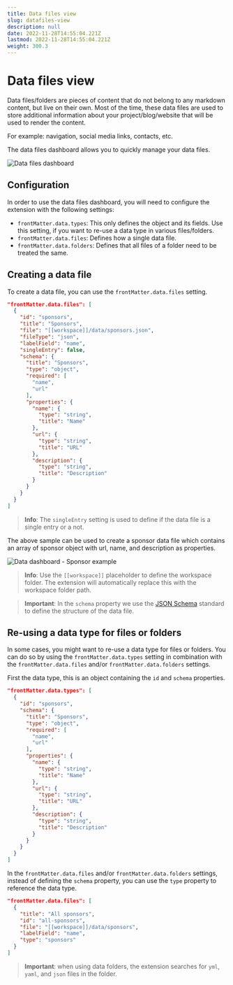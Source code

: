 ```yaml
---
title: Data files view
slug: datafiles-view
description: null
date: 2022-11-28T14:55:04.221Z
lastmod: 2022-11-28T14:55:04.221Z
weight: 300.3
---
```


# Data files view

Data files/folders are pieces of content that do not belong to any markdown content, but live on
their own. Most of the time, these data files are used to store additional information about your
project/blog/website that will be used to render the content.

For example: navigation, social media links, contacts, etc.

The data files dashboard allows you to quickly manage your data files.

![Data files dashboard][01]

## Configuration

In order to use the data files dashboard, you will need to configure the extension with the
following settings:

- `frontMatter.data.types`: This only defines the object and its fields. Use this setting, if you
  want to re-use a data type in various files/folders.
- `frontMatter.data.files`: Defines how a single data file.
- `frontMatter.data.folders`: Defines that all files of a folder need to be treated the same.

## Creating a data file

To create a data file, you can use the `frontMatter.data.files` setting.

```json
"frontMatter.data.files": [
  {
    "id": "sponsors",
    "title": "Sponsors",
    "file": "[[workspace]]/data/sponsors.json",
    "fileType": "json",
    "labelField": "name",
    "singleEntry": false,
    "schema": {
      "title": "Sponsors",
      "type": "object",
      "required": [
        "name",
        "url"
      ],
      "properties": {
        "name": {
          "type": "string",
          "title": "Name"
        },
        "url": {
          "type": "string",
          "title": "URL"
        },
        "description": {
          "type": "string",
          "title": "Description"
        }
      }
    }
  }
]
```

> **Info**: The `singleEntry` setting is used to define if the data file is a single entry or a not.

The above sample can be used to create a sponsor data file which contains an array of sponsor object
with url, name, and description as properties.

![Data dashboard - Sponsor example][02]

<!-- markdownlint-disable MD028 -->
> **Info**: Use the `[[workspace]]` placeholder to define the workspace folder. The extension will
> automatically replace this with the workspace folder path.

> **Important**: In the `schema` property we use the [JSON Schema][03] standard to define the
> structure of the data file.
<!-- markdownlint-enable MD028 -->
## Re-using a data type for files or folders

In some cases, you might want to re-use a data type for files or folders. You can do so by using the
`frontMatter.data.types` setting in combination with the `frontMatter.data.files` and/or
`frontMatter.data.folders` settings.

First the data type, this is an object containing the `id` and `schema` properties.

```json
"frontMatter.data.types": [
  {
    "id": "sponsors",
    "schema": {
      "title": "Sponsors",
      "type": "object",
      "required": [
        "name",
        "url"
      ],
      "properties": {
        "name": {
          "type": "string",
          "title": "Name"
        },
        "url": {
          "type": "string",
          "title": "URL"
        },
        "description": {
          "type": "string",
          "title": "Description"
        }
      }
    }
  }
]
```

In the `frontMatter.data.files` and/or `frontMatter.data.folders` settings, instead of defining the
`schema` property, you can use the `type` property to reference the data type.

```json
"frontMatter.data.files": [
  {
    "title": "All sponsors",
    "id": "all-sponsors",
    "file": "[[workspace]]/data/sponsors",
    "labelField": "name",
    "type": "sponsors"
  }
]
```

> **Important**: when using data folders, the extension searches for `yml`, `yaml`, and `json` files
> in the folder.


<!-- Link References -->
[01]: /releases/v6.0.0/data-files-dashboard.png
[02]: /releases/v6.0.0/data-dashboard-sample.png
[03]: https://json-schema.org/
